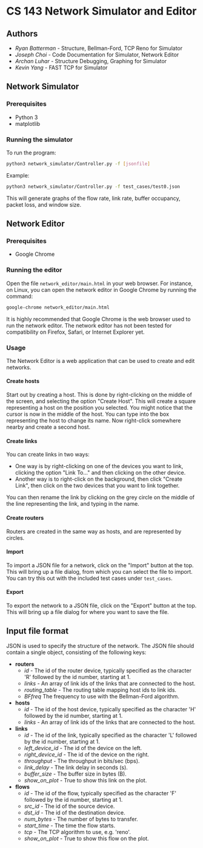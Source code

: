 # CS 143 Network Simulator and Editor

## Authors

* *Ryan Batterman* - Structure, Bellman-Ford, TCP Reno for Simulator
* *Joseph Choi* - Code Documentation for Simulator, Network Editor
* *Archan Luhar* - Structure Debugging, Graphing for Simulator
* *Kevin Yang* - FAST TCP for Simulator

## Network Simulator

### Prerequisites

* Python 3
* matplotlib

### Running the simulator

To run the program:
```bash
python3 network_simulator/Controller.py -f [jsonfile]
```

Example:
```bash
python3 network_simulator/Controller.py -f test_cases/test0.json
```

This will generate graphs of the flow rate, link rate, buffer occupancy, packet
loss, and window size.

## Network Editor

### Prerequisites

* Google Chrome

### Running the editor

Open the file `network_editor/main.html` in your web browser. For instance, on
Linux, you can open the network editor in Google Chrome by running the command:

```bash
google-chrome network_editor/main.html
```

It is highly recommended that Google Chrome is the web browser used to run the
network editor. The network editor has not been tested for compatibility on
Firefox, Safari, or Internet Explorer yet.

### Usage

The Network Editor is a web application that can be used to create and edit
networks.

#### Create hosts

Start out by creating a host. This is done by right-clicking on the middle of
the screen, and selecting the option "Create Host". This will create a square
representing a host on the position you selected. You might notice that the
cursor is now in the middle of the host. You can type into the box representing
the host to change its name. Now right-click somewhere nearby and create a
second host.

#### Create links

You can create links in two ways:

* One way is by right-clicking on one of the devices you want to link, clicking
the option "Link To..." and then clicking on the other device.
* Another way is to right-click on the background, then click "Create Link",
then click on the two devices that you want to link together.

You can then rename the link by clicking on the grey circle on the middle of the
line representing the link, and typing in the name.

#### Create routers

Routers are created in the same way as hosts, and are represented by circles.

#### Import

To import a JSON file for a network, click on the "Import" button at the top.
This will bring up a file dialog, from which you can select the file to import.
You can try this out with the included test cases under `test_cases`.

#### Export

To export the network to a JSON file, click on the "Export" button at the top.
This will bring up a file dialog for where you want to save the file.

## Input file format

JSON is used to specify the structure of the network. The JSON file should
contain a single object, consisting of the following keys:

* **routers**
  * *id* - The id of the router device, typically specified as the character 'R'
followed by the id number, starting at 1.
  * *links* - An array of link ids of the links that are connected to the host.
  * *routing_table* - The routing table mapping host ids to link ids.
  * *BFfreq* The frequency to use with the Bellman-Ford algorithm.
* **hosts**
  * *id* - The id of the host device, typically specified as the character 'H'
followed by the id number, starting at 1.
  * *links* - An array of link ids of the links that are connected to the host.
* **links**
  * *id* - The id of the link, typically specified as the character 'L' followed
by the id number, starting at 1.
  * *left_device_id* - The id of the device on the left.
  * *right_device_id* - The id of the device on the right.
  * *throughput* - The throughput in bits/sec (bps).
  * *link_delay* - The link delay in seconds (s).
  * *buffer_size* - The buffer size in bytes (B).
  * *show_on_plot* - True to show this link on the plot.
* **flows**
  * *id* - The id of the flow, typically specified as the character 'F' followed
by the id number, starting at 1.
  * *src_id* - The id of the source device.
  * *dst_id* - The id of the destination device.
  * *num_bytes* - The number of bytes to transfer.
  * *start_time* - The time the flow starts.
  * *tcp* - The TCP algorithm to use, e.g. 'reno'.
  * *show_on_plot* - True to show this flow on the plot.